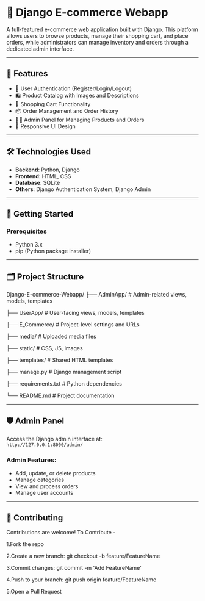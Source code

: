# 🛒 Django E-commerce Webapp

A full-featured e-commerce web application built with Django. This platform allows users to browse products, manage their shopping cart, and place orders, while administrators can manage inventory and orders through a dedicated admin interface.

---

## 📌 Features

- 🔐 User Authentication (Register/Login/Logout)
- 🛍️ Product Catalog with Images and Descriptions
- 🛒 Shopping Cart Functionality
- 📦 Order Management and Order History
- 🧑‍💼 Admin Panel for Managing Products and Orders
- 📱 Responsive UI Design

---

## 🛠️ Technologies Used

- **Backend**: Python, Django
- **Frontend**: HTML, CSS
- **Database**: SQLite
- **Others**: Django Authentication System, Django Admin

---

## 🚀 Getting Started

### Prerequisites

- Python 3.x
- pip (Python package installer)


---

## 🗂️ Project Structure


Django-E-commerce-Webapp/
├── AdminApp/ # Admin-related views, models, templates

├── UserApp/ # User-facing views, models, templates

├── E_Commerce/ # Project-level settings and URLs

├── media/ # Uploaded media files

├── static/ # CSS, JS, images

├── templates/ # Shared HTML templates

├── manage.py # Django management script

├── requirements.txt # Python dependencies

└── README.md # Project documentation

---

## 🛡️ Admin Panel

Access the Django admin interface at:  
`http://127.0.0.1:8000/admin/`

### Admin Features:

- Add, update, or delete products
- Manage categories
- View and process orders
- Manage user accounts

---


## 🤝 Contributing

Contributions are welcome!
To Contribute -

1.Fork the repo

2.Create a new branch: git checkout -b feature/FeatureName

3.Commit changes: git commit -m 'Add FeatureName'

4.Push to your branch: git push origin feature/FeatureName

5.Open a Pull Request


